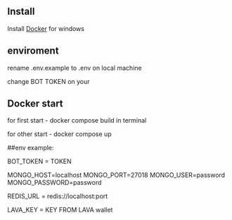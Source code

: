 ## Install
Install [Docker](https://www.docker.com/products/docker-desktop/) for windows


## enviroment
rename .env.example to .env on local machine

change BOT TOKEN on your

## Docker start
for first start - docker compose build in terminal

for other start - docker compose up


##env example:

BOT_TOKEN = TOKEN

MONGO_HOST=localhost
MONGO_PORT=27018
MONGO_USER=password
MONGO_PASSWORD=password

REDIS_URL = redis://localhost:port

LAVA_KEY = KEY FROM LAVA wallet

